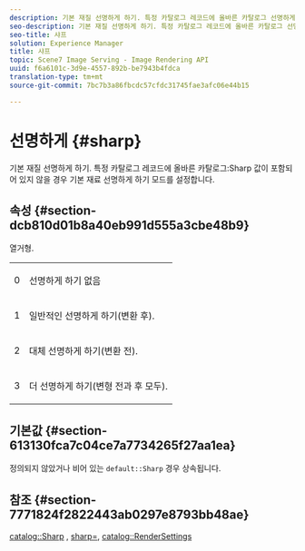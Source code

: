 ```yaml
---
description: 기본 재질 선명하게 하기. 특정 카탈로그 레코드에 올바른 카탈로그 선명하게 하기 값이 포함되어 있지 않을 경우 기본 재료 선명하게 하기 모드를 설정합니다.
seo-description: 기본 재질 선명하게 하기. 특정 카탈로그 레코드에 올바른 카탈로그 선명하게 하기 값이 포함되어 있지 않을 경우 기본 재료 선명하게 하기 모드를 설정합니다.
seo-title: 샤프
solution: Experience Manager
title: 샤프
topic: Scene7 Image Serving - Image Rendering API
uuid: f6a6101c-3d9e-4557-892b-be7943b4fdca
translation-type: tm+mt
source-git-commit: 7bc7b3a86fbcdc57cfdc31745fae3afc06e44b15

---
```



# 선명하게 {#sharp}

기본 재질 선명하게 하기. 특정 카탈로그 레코드에 올바른 카탈로그:Sharp 값이 포함되어 있지 않을 경우 기본 재료 선명하게 하기 모드를 설정합니다.

## 속성 {#section-dcb810d01b8a40eb991d555a3cbe48b9}

열거형.

<table id="simpletable_2D94A380BC2D4FD1A7EDD45E6EAFD1FB"> 
 <tr class="strow"> 
  <td class="stentry"> <p>0 </p></td> 
  <td class="stentry"> <p>선명하게 하기 없음 </p></td> 
 </tr> 
 <tr class="strow"> 
  <td class="stentry"> <p>1 </p></td> 
  <td class="stentry"> <p>일반적인 선명하게 하기(변환 후). </p></td> 
 </tr> 
 <tr class="strow"> 
  <td class="stentry"> <p>2 </p></td> 
  <td class="stentry"> <p>대체 선명하게 하기(변환 전). </p></td> 
 </tr> 
 <tr class="strow"> 
  <td class="stentry"> <p>3 </p></td> 
  <td class="stentry"> <p>더 선명하게 하기(변형 전과 후 모두). </p> </td> 
 </tr> 
</table>

## 기본값 {#section-613130fca7c04ce7a7734265f27aa1ea}

정의되지 않았거나 비어 있는 `default::Sharp` 경우 상속됩니다.

## 참조 {#section-7771824f2822443ab0297e8793bb48ae}

[catalog::Sharp](../../../../../ir-api/material-cat/image-rendering-api-ref/c-ir-material-catalog/c-ir-material-data-reference/r-ir-sharp-dataref.md#reference-f79a14bd52474dfd8495115d398a30d0) , [sharp=](../../../../../ir-api/http-protocol/image-rendering-api-ref/c-ir-http-protocol-ref/c-ir-http-protocol-command-reference/r-ir-http-sharp.md#reference-acdd87f6b5de4e3a85e5d3c03022a35a), [catalog::RenderSettings](../../../../../ir-api/material-cat/image-rendering-api-ref/c-ir-material-catalog/c-ir-material-data-reference/r-ir-rendersettings-dataref.md#reference-9ce753ae4096455eadcc12ac064de711)
